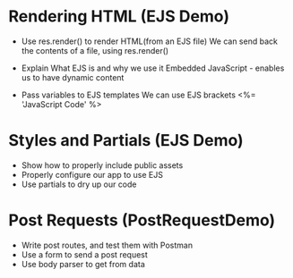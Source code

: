# Rendering HTML (EJS Demo)

* Use res.render() to render HTML(from an EJS file)
We can send back the contents of a file, using res.render()

* Explain What EJS is and why we use it
Embedded JavaScript - enables us to have dynamic content

* Pass variables to EJS templates
We can use EJS brackets <%= 'JavaScript Code' %>

# Styles and Partials (EJS Demo)

* Show how to properly include public assets
* Properly configure our app to use EJS
* Use partials to dry up our code

# Post Requests (PostRequestDemo)

* Write post routes, and test them with Postman
* Use a form to send a post request
* Use body parser to get from data